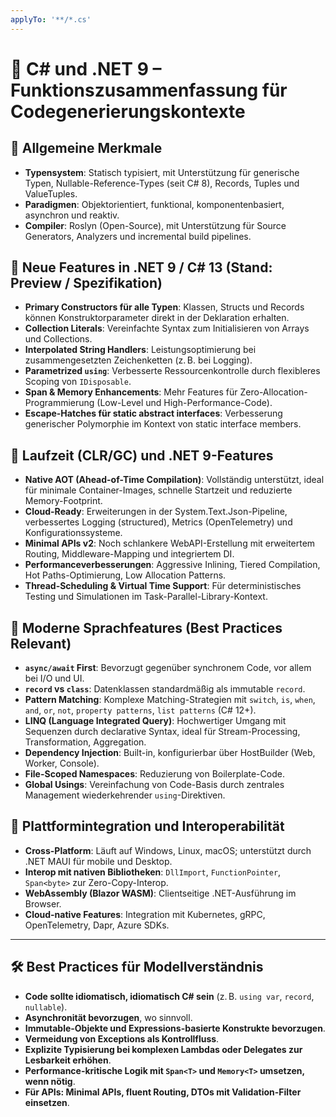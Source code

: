 ```yaml
---
applyTo: '**/*.cs'
---
```


# 🧠 C# und .NET 9 – Funktionszusammenfassung für Codegenerierungskontexte

## 🔹 Allgemeine Merkmale
- **Typensystem**: Statisch typisiert, mit Unterstützung für generische Typen, Nullable-Reference-Types (seit C# 8), Records, Tuples und ValueTuples.
- **Paradigmen**: Objektorientiert, funktional, komponentenbasiert, asynchron und reaktiv.
- **Compiler**: Roslyn (Open-Source), mit Unterstützung für Source Generators, Analyzers und incremental build pipelines.

## 🔹 Neue Features in .NET 9 / C# 13 (Stand: Preview / Spezifikation)
- **Primary Constructors für alle Typen**: Klassen, Structs und Records können Konstruktorparameter direkt in der Deklaration erhalten.
- **Collection Literals**: Vereinfachte Syntax zum Initialisieren von Arrays und Collections.
- **Interpolated String Handlers**: Leistungsoptimierung bei zusammengesetzten Zeichenketten (z. B. bei Logging).
- **Parametrized `using`**: Verbesserte Ressourcenkontrolle durch flexibleres Scoping von `IDisposable`.
- **Span<T> & Memory<T> Enhancements**: Mehr Features für Zero-Allocation-Programmierung (Low-Level und High-Performance-Code).
- **Escape-Hatches für static abstract interfaces**: Verbesserung generischer Polymorphie im Kontext von static interface members.

## 🔹 Laufzeit (CLR/GC) und .NET 9-Features
- **Native AOT (Ahead-of-Time Compilation)**: Vollständig unterstützt, ideal für minimale Container-Images, schnelle Startzeit und reduzierte Memory-Footprint.
- **Cloud-Ready**: Erweiterungen in der System.Text.Json-Pipeline, verbessertes Logging (structured), Metrics (OpenTelemetry) und Konfigurationssysteme.
- **Minimal APIs v2**: Noch schlankere WebAPI-Erstellung mit erweitertem Routing, Middleware-Mapping und integriertem DI.
- **Performanceverbesserungen**: Aggressive Inlining, Tiered Compilation, Hot Paths-Optimierung, Low Allocation Patterns.
- **Thread-Scheduling & Virtual Time Support**: Für deterministisches Testing und Simulationen im Task-Parallel-Library-Kontext.

## 🔹 Moderne Sprachfeatures (Best Practices Relevant)
- **`async/await` First**: Bevorzugt gegenüber synchronem Code, vor allem bei I/O und UI.
- **`record` vs `class`**: Datenklassen standardmäßig als immutable `record`.
- **Pattern Matching**: Komplexe Matching-Strategien mit `switch`, `is`, `when`, `and`, `or`, `not`, `property patterns`, `list patterns` (C# 12+).
- **LINQ (Language Integrated Query)**: Hochwertiger Umgang mit Sequenzen durch declarative Syntax, ideal für Stream-Processing, Transformation, Aggregation.
- **Dependency Injection**: Built-in, konfigurierbar über HostBuilder (Web, Worker, Console).
- **File-Scoped Namespaces**: Reduzierung von Boilerplate-Code.
- **Global Usings**: Vereinfachung von Code-Basis durch zentrales Management wiederkehrender `using`-Direktiven.

## 🔹 Plattformintegration und Interoperabilität
- **Cross-Platform**: Läuft auf Windows, Linux, macOS; unterstützt durch .NET MAUI für mobile und Desktop.
- **Interop mit nativen Bibliotheken**: `DllImport`, `FunctionPointer`, `Span<byte>` zur Zero-Copy-Interop.
- **WebAssembly (Blazor WASM)**: Clientseitige .NET-Ausführung im Browser.
- **Cloud-native Features**: Integration mit Kubernetes, gRPC, OpenTelemetry, Dapr, Azure SDKs.

---

## 🛠️ Best Practices für Modellverständnis
- **Code sollte idiomatisch, idiomatisch C# sein** (z. B. `using var`, `record`, `nullable`).
- **Asynchronität bevorzugen**, wo sinnvoll.
- **Immutable-Objekte und Expressions-basierte Konstrukte bevorzugen**.
- **Vermeidung von Exceptions als Kontrollfluss**.
- **Explizite Typisierung bei komplexen Lambdas oder Delegates zur Lesbarkeit erhöhen**.
- **Performance-kritische Logik mit `Span<T>` und `Memory<T>` umsetzen, wenn nötig**.
- **Für APIs: Minimal APIs, fluent Routing, DTOs mit Validation-Filter einsetzen**.
